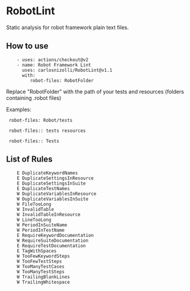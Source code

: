 # RobotLint

Static analysis for robot framework plain text files.

## How to use

        - uses: actions/checkout@v2
        - name: Robot Framework Lint
          uses: carlosnizolli/RobotLint@v1.1
          with:
             robot-files: RobotFolder
  
Replace "RobotFolder" with the path of your tests and resources (folders containing .robot files)

Examples:
     
     robot-files: Robot/tests
     
     robot-files:: tests resources
     
     robot-files:: Tests

## List of Rules

        E DuplicateKeywordNames
        E DuplicateSettingsInResource
        E DuplicateSettingsInSuite
        E DuplicateTestNames
        W DuplicateVariablesInResource
        W DuplicateVariablesInSuite
        W FileTooLong
        W InvalidTable
        W InvalidTableInResource
        W LineTooLong
        W PeriodInSuiteName
        W PeriodInTestName
        E RequireKeywordDocumentation
        W RequireSuiteDocumentation
        E RequireTestDocumentation
        E TagWithSpaces
        W TooFewKeywordSteps
        W TooFewTestSteps
        W TooManyTestCases
        W TooManyTestSteps
        W TrailingBlankLines
        W TrailingWhitespace
